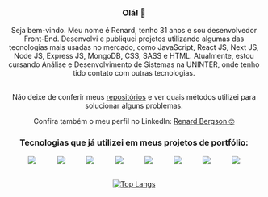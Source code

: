<div align="center">

### Olá! 👋
<p>Seja bem-vindo. Meu nome é Renard, tenho 31 anos e sou desenvolvedor Front-End. Desenvolvi e publiquei projetos utilizando algumas das tecnologias mais usadas no mercado, como JavaScript, React JS, Next JS, Node JS, Express JS, MongoDB, CSS, SASS e HTML. Atualmente, estou cursando Análise e Desenvolvimento de Sistemas na UNINTER, onde tenho tido contato com outras tecnologias.</p>

<br> Não deixe de conferir meus [repositórios](https://github.com/renardbergson?tab=repositories) e ver quais métodos utilizei para solucionar alguns problemas. </p>

Confira também o meu perfil no LinkedIn: [Renard Bergson 🤓](https://www.linkedin.com/in/renardbergson)

### Tecnologias que já utilizei em meus projetos de portfólio:

<div style="display: flex; justify-content: space-evenly;">
  <img src="https://img.shields.io/badge/HTML5-E34F26?style=for-the-badge&logo=html5&logoColor=white">

  <img src="https://img.shields.io/badge/CSS-239120?&style=for-the-badge&logo=css3&logoColor=white">

  <img src="https://img.shields.io/badge/Sass-CC6699?style=for-the-badge&logo=sass&logoColor=white">

  <img src="https://img.shields.io/badge/JavaScript-F7DF1E?style=for-the-badge&logo=javascript&logoColor=black">
  
  <img src="https://img.shields.io/badge/Node.js-43853D?style=for-the-badge&logo=node.js&logoColor=white">
  
  <img src="https://img.shields.io/badge/Express.js-404D59?style=for-the-badge">
  
  <img src="https://img.shields.io/badge/GIT-E44C30?style=for-the-badge&logo=git&logoColor=white">
  
  <img src="https://img.shields.io/badge/GitHub-100000?style=for-the-badge&logo=github&logoColor=white">
</div>
  
  <br>
  
  [![Top Langs](https://github-readme-stats.vercel.app/api/top-langs/?username=renardbergson&layout=compact&theme=radical)](https://github.com/anuraghazra/github-readme-stats)
  
</div>
